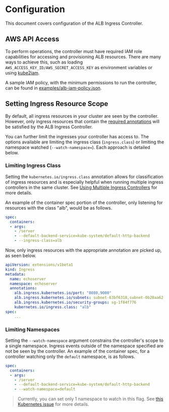 # Configuration

This document covers configuration of the ALB Ingress Controller.

## AWS API Access

To perform operations, the controller must have required IAM role capabilities for accessing and
provisioning ALB resources. There are many ways to achieve this, such as loading `AWS_ACCESS_KEY_ID/AWS_SECRET_ACCESS_KEY` as environment variables or using [kube2iam](https://github.com/jtblin/kube2iam).

A sample IAM policy, with the minimum permissions to run the controller, can be found in [examples/alb-iam-policy.json](../examples/iam-policy.json).

## Setting Ingress Resource Scope

By default, all ingress resources in your cluster are seen by the controller. However, only ingress resources that contain the [required annotations](https://github.com/coreos/alb-ingress-controller/blob/master/docs/ingress-resources.md#required-annotations) will be satisfied by the ALB Ingress Controller.

You can further limit the ingresses your controller has access to. The options available are limiting the ingress class  (`ingress.class`) or limiting the namespace watched (`--watch-namespace=`). Each approach is detailed below.

### Limiting Ingress Class

Setting the `kubernetes.io/ingress.class` annotation allows for classification of ingress resources and is especially helpful when running multiple ingress controllers in the same cluster. See [Using Multiple Ingress Controllers](https://github.com/nginxinc/kubernetes-ingress/tree/master/examples/multiple-ingress-controllers#using-multiple-ingress-controllers) for more details.

An example of the container spec portion of the controller, only listening for resources with the class "alb", would be as follows.

```yaml
spec:
  containers:
  - args:
    - /server
    - --default-backend-service=kube-system/default-http-backend
    - --ingress-class=alb
```

Now, only ingress resources with the appropriate annotation are picked up, as seen below.

```yaml
apiVersion: extensions/v1beta1
kind: Ingress
metadata:
  name: echoserver
  namespace: echoserver
  annotations:
    alb.ingress.kubernetes.io/port: "8080,9000"
    alb.ingress.kubernetes.io/subnets: subnet-63bf6318,subnet-0b20aa62
    alb.ingress.kubernetes.io/security-groups: sg-1f84f776
    kubernetes.io/ingress.class: "alb"
spec:
	...
```

### Limiting Namespaces

Setting the `--watch-namespace` argument constrains the controller's scope to a single namespace. Ingress events outside of the namespace specified are not be seen by the controller. An example of the container spec, for a controller watching only the `default` namespace, is as follows.

```yaml
spec:
  containers:
  - args:
    - /server
    - --default-backend-service=kube-system/default-http-backend
    - --watch-namespace=default
```

> Currently, you can set only 1 namespace to watch in this flag. See [this Kubernetes issue](https://github.com/kubernetes/contrib/issues/847) for more details.

